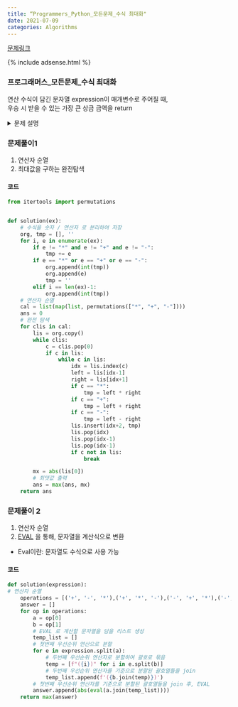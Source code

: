 ```yaml
---
title: “Programmers_Python_모든문제_수식 최대화"
date: 2021-07-09
categories: Algorithms
---
```


[문제링크](https://programmers.co.kr/learn/courses/30/lessons/67257)

{% include adsense.html %}

### 프로그래머스_모든문제_수식 최대화

연산 수식이 담긴 문자열 expression이 매개변수로 주어질 때,<br> 
우승 시 받을 수 있는 가장 큰 상금 금액을 return

<details>
  <summary>문제 설명</summary>

입출력 예 #1<br>
[* , +, -] 로 연산자 우선순위를 정했을 때, 가장 큰 절댓값을 얻을 수 있습니다.<br>
연산 순서는 아래와 같습니다.<br>
 <br>
100-200*300-500+20<br>
= 100-(200*300)-500+20<br>
= 100-60000-(500+20)<br>
= (100-60000)-520<br>
= (-59900-520)<br>
= -60420<br>
<br>
따라서, 우승 시 받을 수 있는 상금은 |-60420| = 60420 입니다.

</details>


### 문제풀이1
1. 연산자 순열
2. 최대값을 구하는 완전탐색

#### 코드

```python
from itertools import permutations


def solution(ex):
    # 수식을 숫자 / 연산자 로 분리하여 저장
    org, tmp = [], ''
    for i, e in enumerate(ex):
        if e != "*" and e != "+" and e != "-":
            tmp += e
        if e == "*" or e == "+" or e == "-":
            org.append(int(tmp))
            org.append(e)
            tmp = ''
        elif i == len(ex)-1:
            org.append(int(tmp))
    # 연산자 순열
    cal = list(map(list, permutations(["*", "+", "-"])))
    ans = 0
    # 완전 탐색
    for clis in cal:
        lis = org.copy()
        while clis:
            c = clis.pop(0)
            if c in lis:
                while c in lis:
                    idx = lis.index(c)
                    left = lis[idx-1]
                    right = lis[idx+1]
                    if c == "*":
                        tmp = left * right
                    if c == "+":
                        tmp = left + right
                    if c == "-":
                        tmp = left - right
                    lis.insert(idx+2, tmp)
                    lis.pop(idx)
                    lis.pop(idx-1)
                    lis.pop(idx-1)
                    if c not in lis:
                        break

        mx = abs(lis[0])
        # 최댓값 출력
        ans = max(ans, mx)
    return ans
```

### 문제풀이 2
1. 연산자 순열
2. [EVAL](https://www.programiz.com/python-programming/methods/built-in/eval) 을 통해, 문자열을 계산식으로 변환
* Eval이란: 문자열도 수식으로 사용 가능

#### 코드

```python
def solution(expression):
# 연산자 순열
    operations = [('+', '-', '*'),('+', '*', '-'),('-', '+', '*'),('-', '*', '+'),('*', '+', '-'),('*', '-', '+')]
    answer = []
    for op in operations:
        a = op[0]
        b = op[1]
        # EVAL 로 계산할 문자열을 담을 리스트 생성
        temp_list = []
        # 첫번째 우선순위 연산으로 분할
        for e in expression.split(a):
            # 두번째 우선순위 연산자로 분할하여 괄호로 묶음
            temp = [f"({i})" for i in e.split(b)]
            # 두번째 우선순위 연산자를 기준으로 분할된 괄호열들을 join
            temp_list.append(f'({b.join(temp)})')
        # 첫번째 우선순위 연산자를 기준으로 분할된 괄호열들을 join 후, EVAL
        answer.append(abs(eval(a.join(temp_list))))
    return max(answer)
```

